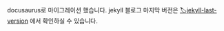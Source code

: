docusaurus로 마이그레이션 했습니다.
jekyll 블로그 마지막 버전은 [🏷️jekyll-last-version](https://github.com/devyuseon/devyuseon.github.io/tree/jekyll-last-version) 에서 확인하실 수 있습니다.
